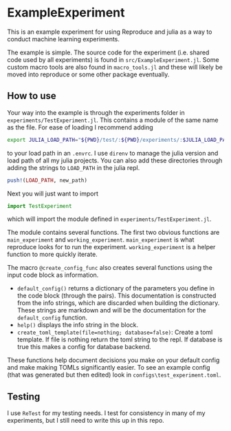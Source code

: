 # ExampleExperiment


This is an example experiment for using Reproduce and julia as a way to conduct
machine learning experiments.


The example is simple. The source code for the experiment (i.e. shared code used by all experiments)
is found in `src/ExampleExperiment.jl`.  Some custom macro tools are also found in `macro_tools.jl` 
and these will likely be moved into reproduce or some other package eventually.

## How to use

Your way into the example is through the experiments folder in `experiments/TestExperiment.jl`. This contains
a module of the same name as the file. For ease of loading I recommend adding

```sh
export JULIA_LOAD_PATH="${PWD}/test/:${PWD}/experiments/:$JULIA_LOAD_PATH"
```

to your load path in an `.envrc`. I use `direnv` to manage the julia version and load path of all my julia projects.
You can also add these directories through adding the strings to `LOAD_PATH` in the julia repl.

```julia
push!(LOAD_PATH, new_path)
```

Next you will just want to import
```julia
import TestExperiment
```
which will import the module defined in `experiments/TestExperiment.jl`.

The module contains several functions. The first two obvious functions are `main_experiment` and `working_experiment`. 
`main_experiment` is what reproduce looks for to run the experiment. `working_experiment` is a helper function to more
quickly iterate.

The macro `@create_config_func` also creates several functions using the input code block as information. 
- `default_config()` returns a dictionary of the parameters you define in the code block (through the pairs). This documentation
  is constructed from the info strings, which are discarded when building the dictionary. These strings are markdown and will be 
  the documentation for the `default_config` function.
- `help()` displays the info string in the block.
- `create_toml_template(file=nothing; database=false)`: Create a toml template. If file is nothing return the toml string to the repl.
  If database is true this makes a config for database backend.

These functions help document decisions you make on your default config and make making TOMLs significantly easier. To see an example config
(that was generated but then edited) look in `configs\test_experiment.toml`.

## Testing

I use `ReTest` for my testing needs. I test for consistency in many of my experiments, but I still need to write this up 
in this repo.

